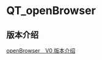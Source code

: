 # QT_openBrowser


## 版本介绍
[openBrowser&emsp;V0 版本介绍](https://github.com/BeyondXinXin/OpenBrowser/tree/master/preview_V0)  


